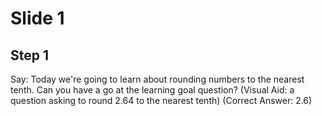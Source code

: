 # Slide 1

## Step 1

Say: Today we're going to learn about rounding numbers to the nearest tenth. Can you have a go at the learning goal question? (Visual Aid: a question asking to round 2.64 to the nearest tenth) (Correct Answer: 2.6) 

